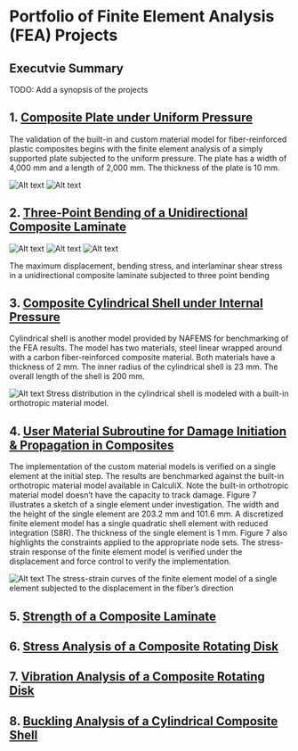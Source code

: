 # Portfolio of Finite Element Analysis (FEA) Projects

## Executvie Summary

TODO: Add a synopsis of the projects

## 1. [Composite Plate under Uniform Pressure](https://github.com/dmytrokuksenko/FEA-Portfolio/tree/main/cfrp-plate-bending)

The validation of the built-in and custom material model for fiber-reinforced plastic composites begins with the finite element analysis of a simply supported plate subjected to the uniform pressure. The plate has a width of 4,000 mm and a length of 2,000 mm. The thickness of the plate is 10 mm.

![Alt text](https://github.com/dmytrokuksenko/finite-element-analysis-porftofolio/blob/main/cfrp-plate-bending/disp-stress-built-in.png "")
![Alt text](https://github.com/dmytrokuksenko/finite-element-analysis-porftofolio/blob/main/cfrp-plate-bending/disp-stress-Linde.png "")   


## 2. [Three-Point Bending of a Unidirectional Composite Laminate](https://github.com/dmytrokuksenko/FEA-Portfolio/tree/main/cfrp-three-point-bend)

![Alt text](https://github.com/dmytrokuksenko/finite-element-analysis-porftofolio/blob/main/cfrp-three-point-bend/three-point-bending-disp.png "")
![Alt text](https://github.com/dmytrokuksenko/finite-element-analysis-porftofolio/blob/main/cfrp-three-point-bend/three-point-bending-s11.png "")
![Alt text](https://github.com/dmytrokuksenko/finite-element-analysis-porftofolio/blob/main/cfrp-three-point-bend/three-point-bending-s13.png "")

The maximum displacement, bending stress, and interlaminar shear stress in a unidirectional composite laminate subjected to three point bending

## 3. [Composite Cylindrical Shell under Internal Pressure](https://github.com/dmytrokuksenko/FEA-Portfolio/tree/main/cylindrical-shell)

Cylindrical shell is another model provided by NAFEMS for benchmarking of the FEA results. The model has two materials, steel linear wrapped around with a carbon fiber-reinforced composite material. Both materials have a thickness of 2 mm. The inner radius of the cylindrical shell is 23 mm. The overall length of the shell is 200 mm. 

![Alt text](https://github.com/dmytrokuksenko/finite-element-analysis-porftofolio/blob/main/cylindrical-shell/cylindrical-shell-fea-results.png "")
Stress distribution in the cylindrical shell is modeled with a built-in orthotropic material model.

## 4. [User Material Subroutine for Damage Initiation & Propagation in Composites](https://github.com/dmytrokuksenko/FEA-Portfolio/tree/main/umat-single-element)

The implementation of the custom material models is verified on a single element at the initial step. The results are benchmarked against the built-in orthotropic material model available in CalculiX. Note the built-in orthotropic material model doesn’t have the capacity to track damage. Figure 7 illustrates a sketch of a single element under investigation. The width and the height of the single element are 203.2 mm and 101.6 mm. A discretized finite element model has a single quadratic shell element with reduced integration (S8R). The thickness of the single element is 1 mm. Figure 7 also highlights the constraints applied to the appropriate node sets. The stress-strain response of the finite element model is verified under the displacement and force control to verify the implementation.

![Alt text](https://github.com/dmytrokuksenko/finite-element-analysis-porftofolio/blob/main/umat-single-element/single-element-umat-stress-strain.png "")
The stress-strain curves of the finite element model of a single element subjected to the displacement in the fiber’s direction

## 5. [Strength of a Composite Laminate](https://github.com/dmytrokuksenko/FEA-Portfolio/tree/main/laminate-strength)

## 6. [Stress Analysis of a Composite Rotating Disk](https://github.com/dmytrokuksenko/FEA-Portfolio/tree/main/cfrp-rotating-disk-stress)

## 7. [Vibration Analysis of a Composite Rotating Disk](https://github.com/dmytrokuksenko/FEA-Portfolio/tree/main/cfrp-rotating-disk-vibration)

## 8. [Buckling Analysis of a Cylindrical Composite Shell](https://github.com/dmytrokuksenko/FEA-Portfolio/tree/main/cfrp-shell-buckling)

